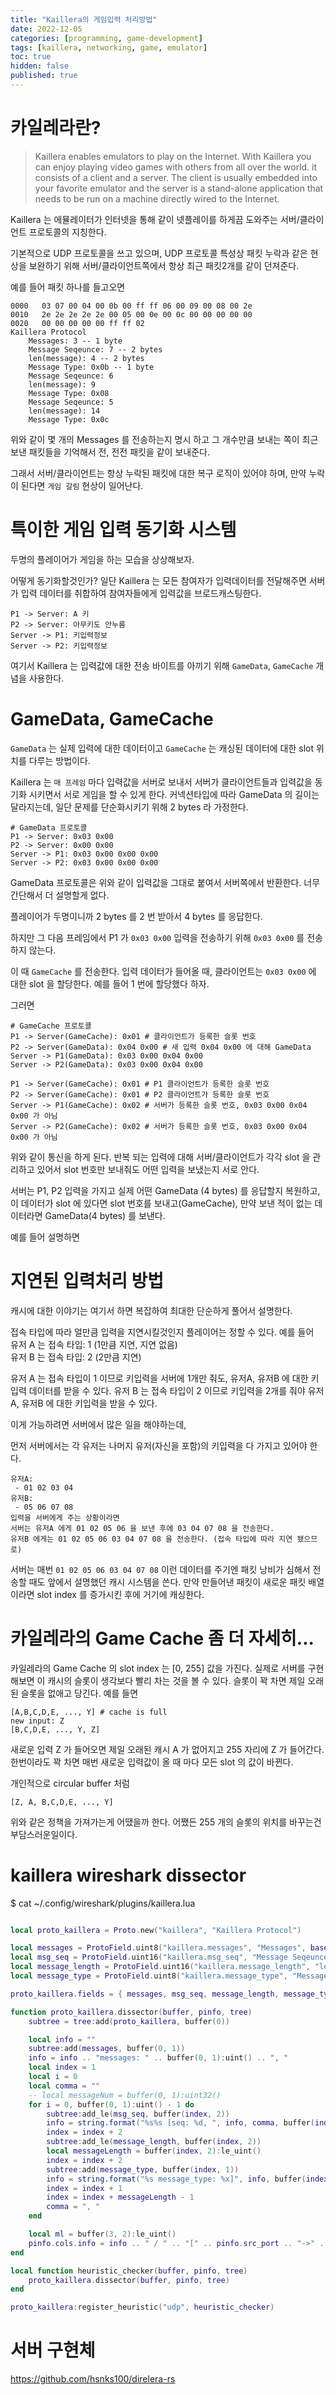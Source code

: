 ```yaml
---
title: "Kaillera의 게임입력 처리방법"
date: 2022-12-05
categories: [programming, game-development]
tags: [kaillera, networking, game, emulator]
toc: true
hidden: false
published: true
---
```


# 카일레라란?


> Kaillera enables emulators to play on the Internet.
With Kaillera you can enjoy playing video games with others from all over the world.
it consists of a client and a server. The client is usually embedded into your favorite emulator and the server is a stand-alone application that needs to be run on a machine directly wired to the Internet.

Kaillera 는 에뮬레이터가 인터넷을 통해 같이 넷플레이를 하게끔 도와주는 서버/클라이언트 프로토콜의 지칭한다.

기본적으로 UDP 프로토콜을 쓰고 있으며, UDP 프로토콜 특성상 패킷 누락과 같은 현상을 보완하기 위해 서버/클라이언트쪽에서 항상 최근 패킷2개를 같이 던져준다.

예를 들어 패킷 하나를 들고오면 

```
0000   03 07 00 04 00 0b 00 ff ff 06 00 09 00 08 00 2e
0010   2e 2e 2e 2e 2e 00 05 00 0e 00 0c 00 00 00 00 00
0020   00 00 00 00 00 ff ff 02
Kaillera Protocol
    Messages: 3 -- 1 byte
    Message Seqeunce: 7 -- 2 bytes
    len(message): 4 -- 2 bytes
    Message Type: 0x0b -- 1 byte
    Message Seqeunce: 6
    len(message): 9
    Message Type: 0x08
    Message Seqeunce: 5
    len(message): 14
    Message Type: 0x0c
```

위와 같이 몇 개의 Messages 를 전송하는지 명시 하고 그 개수만큼 보내는 쪽이 최근 보낸 패킷들을 기억해서 전, 전전 패킷을 같이 보내준다.

그래서 서버/클라이언트는 항상 누락된 패킷에 대한 복구 로직이 있어야 하며, 만약 누락이 된다면 `게임 갈림` 현상이 일어난다.

# 특이한 게임 입력 동기화 시스템

두명의 플레이어가 게임을 하는 모습을 상상해보자.

어떻게 동기화할것인가? 일단 Kaillera 는 모든 참여자가 입력데이터를 전달해주면 서버가 입력 데이터를 취합하여 참여자들에게 입력값을 브로드캐스팅한다.

```
P1 -> Server: A 키
P2 -> Server: 아무키도 안누름
Server -> P1: 키입력정보
Server -> P2: 키입력정보
```

여기서 Kaillera 는 입력값에 대한 전송 바이트를 아끼기 위해 `GameData`, `GameCache` 개념을 사용한다.

# GameData, GameCache

`GameData` 는 실제 입력에 대한 데이터이고 `GameCache` 는 캐싱된 데이터에 대한 slot 위치를 다루는 방법이다.

Kaillera 는 `매 프레임` 마다 입력값을 서버로 보내서 서버가 클라이언트들과 입력값을 동기화 시키면서 서로 게임을 할 수 있게 한다.
커넥션타입에 따라 GameData 의 길이는 달라지는데, 일단 문제를 단순화시키기 위해 2 bytes 라 가정한다.
```
# GameData 프로토콜
P1 -> Server: 0x03 0x00
P2 -> Server: 0x00 0x00
Server -> P1: 0x03 0x00 0x00 0x00
Server -> P2: 0x03 0x00 0x00 0x00
```
GameData 프로토콜은 위와 같이 입력값을 그대로 붙여서 서버쪽에서 반환한다. 너무 간단해서 더 설명할게 없다.

플레이어가 두명이니까 2 bytes 를 2 번 받아서 4 bytes 를 응답한다.

하지만 그 다음 프레임에서 P1 가 `0x03 0x00` 입력을 전송하기 위해 `0x03 0x00` 를 전송하지 않는다.

이 때 `GameCache` 를 전송한다. 입력 데이터가 들어올 때, 클라이언트는 `0x03 0x00` 에 대한 slot 을 할당한다. 예를 들어 1 번에 할당했다 하자.

그러면 
```
# GameCache 프로토콜
P1 -> Server(GameCache): 0x01 # 클라이언트가 등록한 슬롯 번호
P2 -> Server(GameData): 0x04 0x00 # 새 입력 0x04 0x00 에 대해 GameData
Server -> P1(GameData): 0x03 0x00 0x04 0x00
Server -> P2(GameData): 0x03 0x00 0x04 0x00

P1 -> Server(GameCache): 0x01 # P1 클라이언트가 등록한 슬롯 번호
P2 -> Server(GameCache): 0x01 # P2 클라이언트가 등록한 슬롯 번호
Server -> P1(GameCache): 0x02 # 서버가 등록한 슬롯 번호, 0x03 0x00 0x04 0x00 가 아님
Server -> P2(GameCache): 0x02 # 서버가 등록한 슬롯 번호, 0x03 0x00 0x04 0x00 가 아님
```
위와 같이 통신을 하게 된다. 반복 되는 입력에 대해 서버/클라이언트가 각각 slot 을 관리하고 있어서 slot 번호만 보내줘도 어떤 입력을 보냈는지 서로 안다.

서버는 P1, P2 입력을 가지고 실제 어떤 GameData (4 bytes) 를 응답할지 복원하고, 이 데이터가 slot 에 있다면 slot 번호를 보내고(GameCache), 만약 보낸 적이 없는 데이터라면 GameData(4 bytes) 를 보낸다.

예를 들어 설명하면 

# 지연된 입력처리 방법

캐시에 대한 이야기는 여기서 하면 복잡하여 최대한 단순하게 풀어서 설명한다.


접속 타입에 따라 얼만큼 입력을 지연시킬것인지 플레이어는 정할 수 있다. 예를 들어  
유저 A 는 접속 타입: 1 (1만큼 지연, 지연 없음)  
유저 B 는 접속 타입: 2 (2만큼 지연)  

유저 A 는 접속 타입이 1 이므로 키입력을 서버에 1개만 줘도, 유저A, 유저B 에 대한 키입력 데이터를 받을 수 있다. 
유저 B 는 접속 타입이 2 이므로 키입력을 2개를 줘야 유저A, 유저B 에 대한 키입력을 받을 수 있다.

이게 가능하려면 서버에서 많은 일을 해야하는데,

먼저 서버에서는 각 유저는 나머지 유저(자신을 포함)의 키입력을 다 가지고 있어야 한다.  


```
유저A: 
 - 01 02 03 04 
유저B:
 - 05 06 07 08
입력을 서버에게 주는 상황이라면
서버는 유저A 에게 01 02 05 06 을 보낸 후에 03 04 07 08 을 전송한다.
유저B 에게는 01 02 05 06 03 04 07 08 을 전송한다. (접속 타입에 따라 지연 됐으므로)
```
서버는 매번 `01 02 05 06 03 04 07 08` 이런 데이터를 주기엔 패킷 낭비가 심해서 전송할 때도 앞에서 설명했던 캐시 시스템을 쓴다.
만약 만들어낸 패킷이 새로운 패킷 배열이라면 slot index 를 증가시킨 후에 거기에 캐싱한다.

# 카일레라의 Game Cache 좀 더 자세히...

카일레라의 Game Cache 의 slot index 는 [0, 255] 값을 가진다. 실제로 서버를 구현해보면 이 캐시의 슬롯이 생각보다 빨리 차는 것을 볼 수 있다.
슬롯이 꽉 차면 제일 오래된 슬롯을 없애고 당긴다. 예를 들면

```
[A,B,C,D,E, ..., Y] # cache is full
new input: Z
[B,C,D,E, ..., Y, Z]
```
새로운 입력 Z 가 들어오면 제일 오래된 캐시 A 가 없어지고 255 자리에 Z 가 들어간다. 한번이라도 꽉 차면 매번 새로운 입력값이 올 때 마다 모든 slot 의 값이 바뀐다.

개인적으로 circular buffer 처럼 
```
[Z, A, B,C,D,E, ..., Y]
```
위와 같은 정책을 가져가는게 어땠을까 한다. 어쨌든 255 개의 슬롯의 위치를 바꾸는건 부담스러운일이다.

# kaillera wireshark dissector

$ cat ~/.config/wireshark/plugins/kaillera.lua
```lua

local proto_kaillera = Proto.new("kaillera", "Kaillera Protocol")

local messages = ProtoField.uint8("kaillera.messages", "Messages", base.DEC)
local msg_seq = ProtoField.uint16("kaillera.msg_seq", "Message Seqeunce", base.DEC)
local message_length = ProtoField.uint16("kaillera.message_length", "len(message)", base.DEC)
local message_type = ProtoField.uint8("kaillera.message_type", "Message TYPE", base.HEX)

proto_kaillera.fields = { messages, msg_seq, message_length, message_type }

function proto_kaillera.dissector(buffer, pinfo, tree)
    subtree = tree:add(proto_kaillera, buffer(0))

    local info = ""
    subtree:add(messages, buffer(0, 1))
    info = info .. "messages: " .. buffer(0, 1):uint() .. ", "
    local index = 1
    local i = 0
    local comma = ""
    -- local messageNum = buffer(0, 1):uint32()
    for i = 0, buffer(0, 1):uint() - 1 do
        subtree:add_le(msg_seq, buffer(index, 2))
        info = string.format("%s%s [seq: %d, ", info, comma, buffer(index, 2):le_uint())
        index = index + 2
        subtree:add_le(message_length, buffer(index, 2))
        local messageLength = buffer(index, 2):le_uint()
        index = index + 2
        subtree:add(message_type, buffer(index, 1))
        info = string.format("%s message_type: %x]", info, buffer(index, 1):uint())
        index = index + 1
        index = index + messageLength - 1
        comma = ", "
    end

    local ml = buffer(3, 2):le_uint()
    pinfo.cols.info = info .. " / " .. "[" .. pinfo.src_port .. "->" .. pinfo.dst_port .. "]"
end

local function heuristic_checker(buffer, pinfo, tree)
    proto_kaillera.dissector(buffer, pinfo, tree)
end

proto_kaillera:register_heuristic("udp", heuristic_checker)
```
# 서버 구현체

https://github.com/hsnks100/direlera-rs

